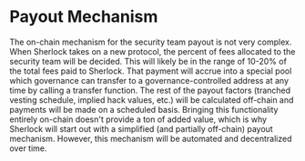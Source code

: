 # Payout Mechanism

The on-chain mechanism for the security team payout is not very complex. When Sherlock takes on a new protocol, the percent of fees allocated to the security team will be decided. This will likely be in the range of 10-20% of the total fees paid to Sherlock. That payment will accrue into a special pool which governance can transfer to a governance-controlled address at any time by calling a transfer function. The rest of the payout factors \(tranched vesting schedule, implied hack values, etc.\) will be calculated off-chain and payments will be made on a scheduled basis. Bringing this functionality entirely on-chain doesn't provide a ton of added value, which is why Sherlock will start out with a simplified \(and partially off-chain\) payout mechanism. However, this mechanism will be automated and decentralized over time.
